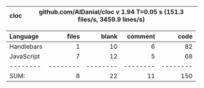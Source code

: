 cloc|github.com/AlDanial/cloc v 1.94  T=0.05 s (151.3 files/s, 3459.9 lines/s)
--- | ---

Language|files|blank|comment|code
:-------|-------:|-------:|-------:|-------:
Handlebars|1|10|6|82
JavaScript|7|12|5|68
--------|--------|--------|--------|--------
SUM:|8|22|11|150

